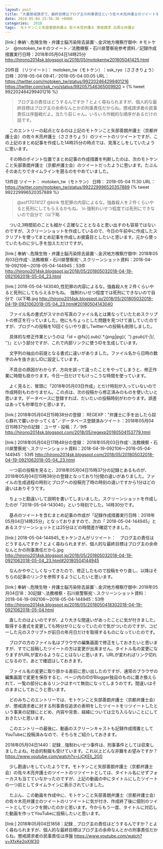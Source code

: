```yaml
---
layout: post
title: "大量懲戒請求で、最終目標はブログ主の刑事責任という佐々木亮弁護士のツイートをリツイートしたモトケンこと矢部善朗（京都弁護士会）"
date: 2018-05-04 15:56:30 +0900
categories:  2018
tags:  モトケンこと矢部善朗弁護士 佐々木亮弁護士 懲戒請求 北周士弁護士
---
```


[link:]  奉納＼危険生物・弁護士脳汚染除去装置＼金沢地方検察庁御中: ＃モトケン　@motoken_tw＃のツイート／法務検察・石川県警察宛参考資料／記録作成措置実行日時：2018年05月04日14時25分 <http://hirono2014sk.blogspot.jp/2018/05/motokentw201805041425.html>

20件目 （リツイート）： motoken_tw（モトケン）｜ssk_ryo（ささきりょう） 日時：2018-05-04 09:41／2018-05-04 00:05 URL： <https://twitter.com/motoken_tw/status/992202464299401216> <https://twitter.com/ssk_ryo/status/992057546365009920> >
{% tweet 992202464299401216 %}
> ブログ主の責任はどうするんですか？とよく尋ねられますが、個人的な最終目標はブログ主の余命なんとかの刑事責任だからね。懲戒請求者の民事責任は序盤戦だよ。当たり前じゃん。いろいろ作戦的な順序があるだけの話です。 

　このエントリーの起点となるのは上記のモトケンこと矢部善朗弁護士（京都弁護士会）の佐々木亮弁護士（ささきりょう）のツイートのリツイートですが、この上記のまとめ記事を作成した14時25分の時点では、見落としをしていたように思います。

　その時のポイント位置でまとめ記事の作成措置を判断したのは、次のモトケンこと矢部善朗弁護士（京都弁護士会）のツイートだったように思います。たぶんそのあたりでタイムラインを遡るのをやめていました。

13件目 ツイート： motoken_tw（モトケン） 日時： 2018-05-04 11:30 URL： <https://twitter.com/motoken_tw/status/992229996520357889>
{% tweet 992229996520357889 %}
> @asf17074127 @kirik 性犯罪の内容によるな。強姦殺人を２件くらいやると死刑にしてもらえるかもね。 \n 強制わいせつ程度では死刑にできないので自分で（以下略 

　つい2,3時間前のことも細かく正確なこととなると思い出すのも容易ではないのですが、スクリーンショットを作成しているので、今日の午前中に作成したスクリプトを使ってまとめ記事を作成しお披露目としたいと思います。元から使っていたものに少し手を加えただけですが。

[link:]  奉納＼危険生物・弁護士脳汚染除去装置＼金沢地方検察庁御中: 2018年05月03日作成＼法務検察・石川県警察宛＼スクリーンショット資料：2018-04-19-092106〜2018-05-04-144945：53件 <http://hirono2014sk.blogspot.jp/2018/05/201805032018-04-19-0921062018-05-04_23.html>

[link:] 2018-05-04-143040_性犯罪の内容によるな。強姦殺人を２件くらいやると死刑にしてもらえるかもね。　強制わいせつ程度では死刑にできないので自分で（以下略.jpg <http://hirono2014sk.blogspot.jp/2018/05/201805032018-04-19-0921062018-05-04_23.html#20180504143040> 

　ファイル名の書式がスマホの写真のファイル名とは異なっていたためスクリプトの修正を行っていました。他にもちょっとした問題を見つけて直していたのですが、ブログへの投稿を10回ぐらいやり直しTwitterへの投稿も削除しました。

　具体的な修正作業というのは「id = @fs[i].sub(/_.*\.(png|jpg)/, '').gsub(/(-|_)/, '')」という部分ですが、これで内部リンクに使うIDを生成しています。

　文字列の抽出の前提となる書式に違いがありました。ファイル名から日時の数字のみを抜き出しIDに設定しています。

　不具合の原因がわからず、方向を誤って違ったことをやってしまうと、修正作業に時間も掛かります。今日一日だけでもけっこうな時間を使っています。

　よく見ると、冒頭に「2018年05月03日作成」とだけ時刻が入っていないので作成時刻もわかりません。この点は、次の投稿から修正済みのものを使いたいと思います。データベースに登録すれば、だいたいの投稿時刻がわかります。誤差はあっても秒単位かと思います。

[link:] 2018年05月04日15時38分の登録： REGEXP：”弁護士に手を出したら奴ら群れで襲いかかってくる”／データベース登録済みツイート：2018年05月04日15時37分の記録：ユーザ・投稿：7／9件 <http://hirono2014sk.blogspot.com/2018/05/regexp20180504153779.html>

[link:] 2018年05月04日17時48分の登録： 2018年05月03日作成＼法務検察・石川県警察宛＼スクリーンショット資料：2018-04-19-092106〜2018-05-04-144945：53件 <http://hirono2014sk.blogspot.com/2018/05/201805032018-04-19-0921062018-05-04_23.html>

　一つ前の投稿を見ると、2018年05月04日15時37分の記録とあるものが、2018年05月04日15時38分の登録となっており1分間の違いがありました。ファイルの生成過程の時刻とブログへの投稿完了時の時刻の違いですから1分ほどの違いはありそうです。

　ちょっと勘違いして説明を書いてしまいました。スクリーンショットを作成したのが「2018-05-04-143040」という時刻でした。14時30分です。

　基点のツイートを含むまとめ記事の作成が「記録作成措置実行日時：2018年05月04日14時25分」となっておりますので、次の「 2018-05-04-144945」とあるスクリーンショットとは25分ほどの時間差が確認できました。

[link:] 2018-05-04-144945_モトケンさんがリツイート：　ブログ主の責任はどうするんですか？とよく尋ねられますが、個人的な最終目標はブログ主の余命なんとかの刑事責任だから.jpg <http://hirono2014sk.blogspot.jp/2018/05/201805032018-04-19-0921062018-05-04_23.html#20180504144945> 

　なんかややこしくなってきたので、修正したもので投稿をやり直し、以降はそちらの記事のリンクを参照するようにしたいと思います。

[link:]  奉納＼危険生物・弁護士脳汚染除去装置＼金沢地方検察庁御中: 2018年05月04日18：30記録＼法務検察・石川県警察宛＼スクリーンショット資料：2018-04-19-092106〜2018-05-04-144945：53件 <http://hirono2014sk.blogspot.jp/2018/05/2018050418302018-04-19-0921062018-05-04.html>

　直したのはよいのですが、より大きな間違いがあったことに気が付きました。取得する書式を変更しても時分が０になっていたので気がついたのですが、コピーした元のスクリプトが前日の年月日だけを取得するものになっていたのです。

　ブログの方のファイル名はブラウザの編集画面で修正をしておきたいと思いますが、すでに投稿したツイートの方は変更が出来ません。タイトル名の変更になりますがURLが変わるようなことはないと思います。URLが変わればリンク切れになるので、あとで確認はしておきます。

　ファイル名の変更に取り掛かる直前に思い出したのですが、通常のブラウザの編集画面で変更を保存すると、ページ内のIDがBlogger独自のものに置き換えられて、一覧の部分にあるリンクはすべて無効になってしまうのです。間違いはそのままにしておこうと思います。

　どのみちこのエントリーでは、モトケンこと矢部善朗弁護士（京都弁護士会）が、懲戒請求者に対する刑事責任追求の表明をしたツイートをリツイートしたという事実の記録にとどめ、内容や背景、経緯については立ち入らないことにしておきたいと思います。

　このエントリーの最後に、動画のスクリーンキャストも記録作成措置としてYouTubeに投稿済みなので、そちらをご紹介しておきます。

2018年05月04日1440：記録＿強制わいせつ事件は、刑事事件としては収束しましたよね。社会的制裁も受けています。これ以上どんな非難をお望みですか？ https://www.youtube.com/watch?v=LjCKEIi_2G0

　少し勘違いをしていたようです。モトケンこと矢部善朗弁護士（京都弁護士会）の佐々木亮弁護士のツイートのリツイートとしては、タイトル名にせずフォーカスも当てていなかったのですが、上記の動画の中にタイトルにしたツイートの一つ前としてタイムラインに表示されていました。

　たぶん、この動画を作成中に、モトケンこと矢部善朗弁護士（京都弁護士会）の佐々木亮弁護士のツイートのリツイートに気が付き、作成終了後に個別のツイートとしてリンクを開いたのかと思います。今からもう一度、タイトルに対応した動画を作ってYouTubeに投稿したいと思います。

[link:] 2018年05月04日1858：記録＿ブログ主の責任はどうするんですか？とよく尋ねられますが、個人的な最終目標はブログ主の余命なんとかの刑事責任だからね。懲戒請求者の民事責任は序盤 https://www.youtube.com/watch?v=XfxKe2pXW30





